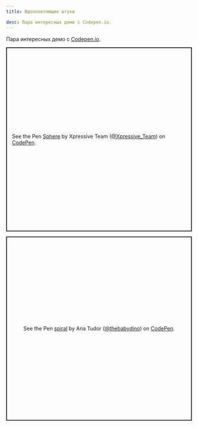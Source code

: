 ```yaml
---
title: Вдохновляющие штуки

desc: Пара интересных демо с Codepen.io.
---
```

Пара интересных демо с <a href="http://codepen.io">Codepen.io</a>.<!--more-->

<p class="codepen" data-height="500" data-theme-id="4974" data-default-tab="result" data-user="Xpressive_Team" data-slug-hash="ejuJA" style="height: 500px; box-sizing: border-box; display: flex; align-items: center; justify-content: center; border: 2px solid; margin: 1em 0; padding: 1em;" data-pen-title="Sphere">
  <span>See the Pen <a href="https://codepen.io/Xpressive_Team/pen/ejuJA">
  Sphere</a> by Xpressive Team (<a href="https://codepen.io/Xpressive_Team">@Xpressive_Team</a>)
  on <a href="https://codepen.io">CodePen</a>.</span>
</p>
<script async src="https://static.codepen.io/assets/embed/ei.js"></script>

<p class="codepen" data-height="500" data-theme-id="4974" data-default-tab="result" data-user="thebabydino" data-slug-hash="BuHka" style="height: 500px; box-sizing: border-box; display: flex; align-items: center; justify-content: center; border: 2px solid; margin: 1em 0; padding: 1em;" data-pen-title="spiral">
  <span>See the Pen <a href="https://codepen.io/thebabydino/pen/BuHka">
  spiral</a> by Ana Tudor (<a href="https://codepen.io/thebabydino">@thebabydino</a>)
  on <a href="https://codepen.io">CodePen</a>.</span>
</p>
<script async src="https://static.codepen.io/assets/embed/ei.js"></script>

